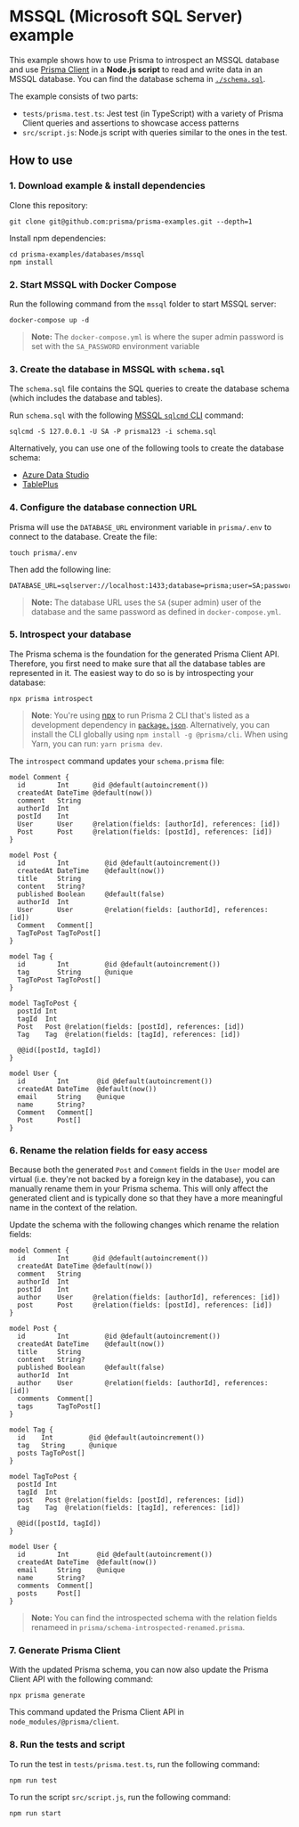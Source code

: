 # MSSQL (Microsoft SQL Server) example

This example shows how to use Prisma to introspect an MSSQL database and use [Prisma Client](https://www.prisma.io/docs/reference/tools-and-interfaces/prisma-client) in a **Node.js script** to read and write data in an MSSQL database. You can find the database schema in [`./schema.sql`](./schema.sql).

The example consists of two parts:

- `tests/prisma.test.ts`: Jest test (in TypeScript) with a variety of Prisma Client queries and assertions to showcase access patterns
- `src/script.js`: Node.js script with queries similar to the ones in the test.

## How to use

### 1. Download example & install dependencies

Clone this repository:

```
git clone git@github.com:prisma/prisma-examples.git --depth=1
```

Install npm dependencies:

```
cd prisma-examples/databases/mssql
npm install
```

### 2. Start MSSQL with Docker Compose

Run the following command from the `mssql` folder to start MSSQL server:

```
docker-compose up -d
```

> **Note:** The `docker-compose.yml` is where the super admin password is set with the `SA_PASSWORD` environment variable

### 3. Create the database in MSSQL with `schema.sql`

The `schema.sql` file contains the SQL queries to create the database schema (which includes the database and tables).

Run `schema.sql` with the following [MSSQL `sqlcmd` CLI](https://docs.microsoft.com/en-us/sql/tools/sqlcmd-utility?view=sql-server-ver15) command:

```
sqlcmd -S 127.0.0.1 -U SA -P prisma123 -i schema.sql
```

Alternatively, you can use one of the following tools to create the database schema:

- [Azure Data Studio](https://docs.microsoft.com/en-us/sql/azure-data-studio/what-is?view=sql-server-ver15)
- [TablePlus](https://tableplus.com/)

### 4. Configure the database connection URL

Prisma will use the `DATABASE_URL` environment variable in `prisma/.env` to connect to the database.
Create the file:

```
touch prisma/.env
```

Then add the following line:

```
DATABASE_URL=sqlserver://localhost:1433;database=prisma;user=SA;password=prisma123;trustServerCertificate=true;encrypt=DANGER_PLAINTEXT
```

> **Note:** The database URL uses the `SA` (super admin) user of the database and the same password as defined in `docker-compose.yml`.

### 5. Introspect your database

The Prisma schema is the foundation for the generated Prisma Client API. Therefore, you first need to make sure that all the database tables are represented in it. The easiest way to do so is by introspecting your database:

```
npx prisma introspect
```

> **Note**: You're using [npx](https://github.com/npm/npx) to run Prisma 2 CLI that's listed as a development dependency in [`package.json`](./package.json). Alternatively, you can install the CLI globally using `npm install -g @prisma/cli`. When using Yarn, you can run: `yarn prisma dev`.

The `introspect` command updates your `schema.prisma` file:

```prisma
model Comment {
  id        Int      @id @default(autoincrement())
  createdAt DateTime @default(now())
  comment   String
  authorId  Int
  postId    Int
  User      User     @relation(fields: [authorId], references: [id])
  Post      Post     @relation(fields: [postId], references: [id])
}

model Post {
  id        Int         @id @default(autoincrement())
  createdAt DateTime    @default(now())
  title     String
  content   String?
  published Boolean     @default(false)
  authorId  Int
  User      User        @relation(fields: [authorId], references: [id])
  Comment   Comment[]
  TagToPost TagToPost[]
}

model Tag {
  id        Int         @id @default(autoincrement())
  tag       String      @unique
  TagToPost TagToPost[]
}

model TagToPost {
  postId Int
  tagId  Int
  Post   Post @relation(fields: [postId], references: [id])
  Tag    Tag  @relation(fields: [tagId], references: [id])

  @@id([postId, tagId])
}

model User {
  id        Int       @id @default(autoincrement())
  createdAt DateTime  @default(now())
  email     String    @unique
  name      String?
  Comment   Comment[]
  Post      Post[]
}
```

### 6. Rename the relation fields for easy access

Because both the generated `Post` and `Comment` fields in the `User` model are virtual (i.e. they're not backed by a foreign key in the database), you can manually rename them in your Prisma schema. This will only affect the generated client and is typically done so that they have a more meaningful name in the context of the relation.

Update the schema with the following changes which rename the relation fields:

```prisma
model Comment {
  id        Int      @id @default(autoincrement())
  createdAt DateTime @default(now())
  comment   String
  authorId  Int
  postId    Int
  author    User     @relation(fields: [authorId], references: [id])
  post      Post     @relation(fields: [postId], references: [id])
}

model Post {
  id        Int         @id @default(autoincrement())
  createdAt DateTime    @default(now())
  title     String
  content   String?
  published Boolean     @default(false)
  authorId  Int
  author    User        @relation(fields: [authorId], references: [id])
  comments  Comment[]
  tags      TagToPost[]
}

model Tag {
  id    Int         @id @default(autoincrement())
  tag   String      @unique
  posts TagToPost[]
}

model TagToPost {
  postId Int
  tagId  Int
  post   Post @relation(fields: [postId], references: [id])
  tag    Tag  @relation(fields: [tagId], references: [id])

  @@id([postId, tagId])
}

model User {
  id        Int       @id @default(autoincrement())
  createdAt DateTime  @default(now())
  email     String    @unique
  name      String?
  comments  Comment[]
  posts     Post[]
}
```

> **Note:** You can find the introspected schema with the relation fields renameed in `prisma/schema-introspected-renamed.prisma`.

### 7. Generate Prisma Client

With the updated Prisma schema, you can now also update the Prisma Client API with the following command:

```
npx prisma generate
```

This command updated the Prisma Client API in `node_modules/@prisma/client`.

### 8. Run the tests and script

To run the test in `tests/prisma.test.ts`, run the following command:

```
npm run test
```

To run the script `src/script.js`, run the following command:

```
npm run start
```
